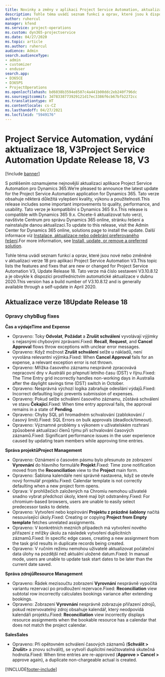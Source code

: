```yaml
---
title: Novinky a změny v aplikaci Project Service Automation, aktualizace verze 18, V3
description: Tohle téma uvádí seznam funkcí a oprav, které jsou k dispozici v Project Service Automation, aktualizace verze 18, V3.
author: ruhercul
manager: kfend
ms.service: project-operations
ms.custom: dyn365-projectservice
ms.date: 04/27/2020
ms.topic: article
ms.author: ruhercul
audience: Admin
search.audienceType:
- admin
- customizer
- enduser
search.app:
- D365CE
- D365PS
- ProjectOperations
ms.openlocfilehash: bd6038b3594e8507c4a441b00ddc2eb240f796dc
ms.sourcegitcommit: 3d78338773929121d17ec3386f6cb67bfb2272cc
ms.translationtype: HT
ms.contentlocale: cs-CZ
ms.lasthandoff: 04/27/2021
ms.locfileid: "5949176"
---
```

# <a name="project-service-automation-update-release-18-v3"></a><span data-ttu-id="c5804-103">Project Service Automation, vydání aktualizace 18, V3</span><span class="sxs-lookup"><span data-stu-id="c5804-103">Project Service Automation Update Release 18, V3</span></span>

[!include [banner](../includes/psa-now-project-operations.md)]

<span data-ttu-id="c5804-104">S potěšením oznamujeme nejnovější aktualizaci aplikace Project Service Automation pro Dynamics 365.</span><span class="sxs-lookup"><span data-stu-id="c5804-104">We’re pleased to announce the latest update for the Project Service Automation application for Dynamics 365.</span></span> <span data-ttu-id="c5804-105">Tato verze obsahuje některá důležitá vylepšení kvality, výkonu a použitelnosti.</span><span class="sxs-lookup"><span data-stu-id="c5804-105">This release includes some important improvements to quality, performance, and usability.</span></span> <span data-ttu-id="c5804-106">Tato verze je kompatibilní s Dynamics 365 9.x.</span><span class="sxs-lookup"><span data-stu-id="c5804-106">This release is compatible with Dynamics 365 9.x.</span></span> <span data-ttu-id="c5804-107">Chcete-li aktualizovat tuto verzi, navštivte Centrum pro správu Dynamics 365 online, stránku řešení a nainstalujte danou aktualizaci.</span><span class="sxs-lookup"><span data-stu-id="c5804-107">To update to this release, visit the Admin Center for Dynamics 365 online, solutions page to install the update.</span></span> <span data-ttu-id="c5804-108">Další informace viz [Instalace, aktualizace nebo odebrání preferovaného řešení](/power-platform/admin/install-remove-preferred-solution).</span><span class="sxs-lookup"><span data-stu-id="c5804-108">For more information, see [Install, update, or remove a preferred solution](/power-platform/admin/install-remove-preferred-solution).</span></span>

<span data-ttu-id="c5804-109">Tohle téma uvádí seznam funkcí a oprav, které jsou nové nebo změněné v aktualizaci verze 18 pro aplikaci Project Service Automation V3.</span><span class="sxs-lookup"><span data-stu-id="c5804-109">This topic lists the features and fixes that are new or changed for Project Service Automation V3, Update Release 18.</span></span> <span data-ttu-id="c5804-110">Tato verze má číslo sestavení V3.10.8.12 a je obvykle k dispozici prostřednictvím automatické aktualizace v dubnu 2020.</span><span class="sxs-lookup"><span data-stu-id="c5804-110">This version has a build number of V3.10.8.12 and is generally available through a self-update in April 2020.</span></span>

## <a name="update-release-18"></a><span data-ttu-id="c5804-111">Aktualizace verze 18</span><span class="sxs-lookup"><span data-stu-id="c5804-111">Update Release 18</span></span>

### <a name="bug-fixes"></a><span data-ttu-id="c5804-112">Opravy chyb</span><span class="sxs-lookup"><span data-stu-id="c5804-112">Bug fixes</span></span>

<span data-ttu-id="c5804-113">**Čas a výdaje**</span><span class="sxs-lookup"><span data-stu-id="c5804-113">**Time and Expense**</span></span>

- <span data-ttu-id="c5804-114">Opraveno: Toky **Odvolat**, **Požádat** a **Zrušit schválení** vyvolávají výjimky s nejasnými chybovými zprávami.</span><span class="sxs-lookup"><span data-stu-id="c5804-114">Fixed: **Recall**, **Request**, and **Cancel Approval** flows throw exceptions with unclear error messages.</span></span>
- <span data-ttu-id="c5804-115">Opraveno: Když možnost **Zrušit schválení** selže u nákladů, není vyvolána relevantní výjimka.</span><span class="sxs-lookup"><span data-stu-id="c5804-115">Fixed: When **Cancel Approval** fails for an expense, a relevant exception error is not thrown.</span></span>
- <span data-ttu-id="c5804-116">Opraveno: Mřížka časového záznamu nesprávně zpracovává nepracovní dny v Austrálii po přepnutí letního času (DST) v říjnu.</span><span class="sxs-lookup"><span data-stu-id="c5804-116">Fixed: The Time Entry grid incorrectly handles non-working days in Australia after the daylight savings time (DST) switch in October.</span></span>
- <span data-ttu-id="c5804-117">Opraveno: Nesprávná výchozí logika zabraňuje odesílání výdajů.</span><span class="sxs-lookup"><span data-stu-id="c5804-117">Fixed: Incorrect defaulting logic prevents submission of expenses.</span></span>
- <span data-ttu-id="c5804-118">Opraveno: Pokud selže schválení časového záznamu, zůstává schválení ve stavu **Čekající**.</span><span class="sxs-lookup"><span data-stu-id="c5804-118">Fixed: When time entry approval fails, the approval remains in a state of **Pending**.</span></span>
- <span data-ttu-id="c5804-119">Opraveno: Chyby SQL při hromadném schvalování (zablokování / časový limit).</span><span class="sxs-lookup"><span data-stu-id="c5804-119">Fixed: SQL Errors on bulk approvals (deadlock/timeout).</span></span>
- <span data-ttu-id="c5804-120">Opraveno: Významné problémy s výkonem v uživatelském rozhraní způsobené aktualizací členů týmu při schvalování časových záznamů.</span><span class="sxs-lookup"><span data-stu-id="c5804-120">Fixed: Significant performance issues in the user experience caused by updating team members while approving time entries.</span></span>

<span data-ttu-id="c5804-121">**Správa projektů**</span><span class="sxs-lookup"><span data-stu-id="c5804-121">**Project Management**</span></span>

- <span data-ttu-id="c5804-122">Opraveno: Oznámení o časovém pásmu bylo přesunuto ze zobrazení **Vyrovnání** do hlavního formuláře **Projekt**.</span><span class="sxs-lookup"><span data-stu-id="c5804-122">Fixed: Time zone notification moved from the **Reconciliation** view to the **Project** main form.</span></span>
- <span data-ttu-id="c5804-123">Opraveno: Šablona kalendáře není správně nastavena, když se otevře nový formulář projektu.</span><span class="sxs-lookup"><span data-stu-id="c5804-123">Fixed: Calendar template is not correctly defaulting when a new project form opens.</span></span>
- <span data-ttu-id="c5804-124">Oprava: V prohlížečích založených na Chromiu nemohou uživatelé snadno vybrat předchozí úkoly, které mají být odstraněny.</span><span class="sxs-lookup"><span data-stu-id="c5804-124">Fixed: For chromium-based browsers, users are unable to easily select predecessor tasks to delete.</span></span>
- <span data-ttu-id="c5804-125">Opraveno: Vytvoření nebo kopírování **Projektu z prázdné šablony** načítá nesouvisející úkoly.</span><span class="sxs-lookup"><span data-stu-id="c5804-125">Fixed: Creating or copying **Project from Empty template** fetches unrelated assignments.</span></span>
- <span data-ttu-id="c5804-126">Opraveno: V konkrétních mezních případech má vytvoření nového přiřazení z mřížky úkolu za následek vytvoření duplicitních záznamů.</span><span class="sxs-lookup"><span data-stu-id="c5804-126">Fixed: In specific edge cases, creating a new assignment from the task grid results in duplicate records being created.</span></span>
- <span data-ttu-id="c5804-127">Opraveno: V ručním režimu nemohou uživatelé aktualizovat počáteční data úlohy na pozdější než aktuální uložené datum.</span><span class="sxs-lookup"><span data-stu-id="c5804-127">Fixed: In manual mode, users are unable to update task start dates to be later than the current date saved.</span></span>

<span data-ttu-id="c5804-128">**Správa zdrojů**</span><span class="sxs-lookup"><span data-stu-id="c5804-128">**Resource Management**</span></span>

- <span data-ttu-id="c5804-129">Opraveno: Řádek mezisoučtu zobrazení **Vyrovnání** nesprávně vypočítá variantu rezervací po prodloužení rezervace.</span><span class="sxs-lookup"><span data-stu-id="c5804-129">Fixed: **Reconciliation** view subtotal row incorrectly calculates bookings variance after extending bookings.</span></span>
- <span data-ttu-id="c5804-130">Opraveno: Zobrazení **Vyrovnání** nesprávně zobrazuje přiřazení zdrojů, pokud rezervovatelný zdroj obsahuje kalendář, který neodpovídá kalendáři projektu.</span><span class="sxs-lookup"><span data-stu-id="c5804-130">Fixed: **Reconciliation** view incorrectly displays resource assignments when the bookable resource has a calendar that does not match the project calendar.</span></span>

<span data-ttu-id="c5804-131">**Sales**</span><span class="sxs-lookup"><span data-stu-id="c5804-131">**Sales**</span></span>

- <span data-ttu-id="c5804-132">Opraveno: Při opětovném schválení časových záznamů (**Schválit > Zrušit>** a znovu schválit), se vytvoří duplicitní neúčtovatelná skutečná hodnota.</span><span class="sxs-lookup"><span data-stu-id="c5804-132">Fixed: When time entries are re-approved (**Approve > Cancel >** approve again), a duplicate non-chargeable actual is created.</span></span>


[!INCLUDE[footer-include](../includes/footer-banner.md)]